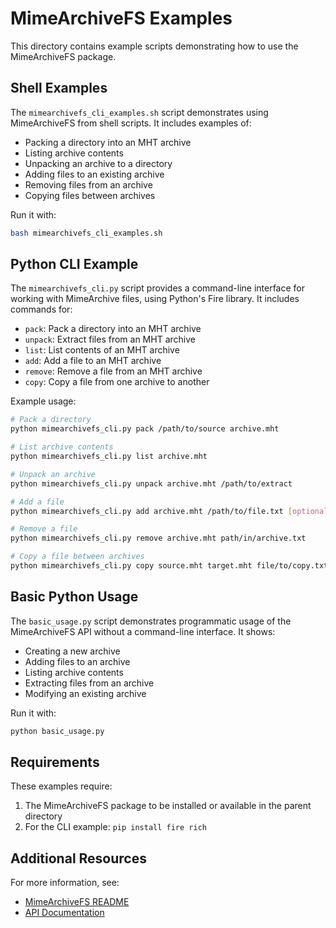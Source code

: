 # MimeArchiveFS Examples

This directory contains example scripts demonstrating how to use the MimeArchiveFS package.

## Shell Examples

The `mimearchivefs_cli_examples.sh` script demonstrates using MimeArchiveFS from shell scripts. It includes examples of:

- Packing a directory into an MHT archive
- Listing archive contents
- Unpacking an archive to a directory
- Adding files to an existing archive
- Removing files from an archive
- Copying files between archives

Run it with:

```bash
bash mimearchivefs_cli_examples.sh
```

## Python CLI Example

The `mimearchivefs_cli.py` script provides a command-line interface for working with MimeArchive files, using Python's Fire library. It includes commands for:

- `pack`: Pack a directory into an MHT archive
- `unpack`: Extract files from an MHT archive
- `list`: List contents of an MHT archive
- `add`: Add a file to an MHT archive
- `remove`: Remove a file from an MHT archive
- `copy`: Copy a file from one archive to another

Example usage:

```bash
# Pack a directory
python mimearchivefs_cli.py pack /path/to/source archive.mht

# List archive contents
python mimearchivefs_cli.py list archive.mht

# Unpack an archive
python mimearchivefs_cli.py unpack archive.mht /path/to/extract

# Add a file
python mimearchivefs_cli.py add archive.mht /path/to/file.txt [optional/path/in/archive.txt]

# Remove a file
python mimearchivefs_cli.py remove archive.mht path/in/archive.txt

# Copy a file between archives
python mimearchivefs_cli.py copy source.mht target.mht file/to/copy.txt
```

## Basic Python Usage

The `basic_usage.py` script demonstrates programmatic usage of the MimeArchiveFS API without a command-line interface. It shows:

- Creating a new archive
- Adding files to an archive
- Listing archive contents
- Extracting files from an archive
- Modifying an existing archive

Run it with:

```bash
python basic_usage.py
```

## Requirements

These examples require:

1. The MimeArchiveFS package to be installed or available in the parent directory
2. For the CLI example: `pip install fire rich`

## Additional Resources

For more information, see:
- [MimeArchiveFS README](../README.md)
- [API Documentation](https://github.com/example/mimearchivefs/docs) 